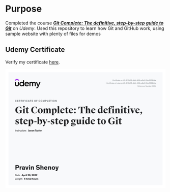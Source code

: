 # Purpose

Completed the course [***Git Complete: The definitive, step-by-step guide to Git***](https://www.udemy.com/course/git-complete/) on *Udemy*.
Used this repository to learn how Git and GitHub work, using sample website with plenty of files for demos

## Udemy Certificate

Verify my certificate [here](https://udemy.com/certificate/UC-1810b1f6-dbbf-400b-a2e5-09edf623b34a/).

![Udemy Certificate for Git Complete: The definitive, step-by-step guide to Git](https://github.com/pravinps003/starter-web/blob/master/udemy-certificate/Git_Complete:_The_definitive,_step-by-step_guide_to_Git.jpg?raw=true "Udemy Certificate for Git Complete: The definitive, step-by-step guide to Git")

